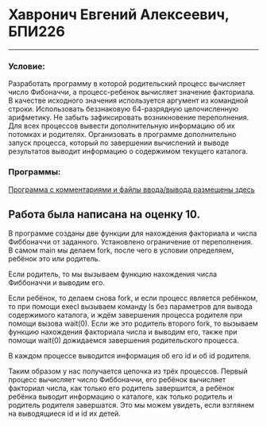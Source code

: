 # Хавронич Евгений Алексеевич, БПИ226
---
### Условие:
Разработать программу в которой родительский процесс вычисляет число Фибоначчи, а процесс-ребенок вычисляет значение факториала. В качестве исходного значения используется аргумент из командной строки. Использовать беззнаковую 64-разрядную целочисленную арифметику. Не забыть зафиксировать возникновение переполнения. 
Для всех процессов вывести дополнительную информацию об их потомках и родителях. Организовать в программе дополнительно запуск процесса, который по завершении вычислений и выводе результатов выводит информацию о содержимом текущего каталога.


### Программы:
[Программа с комментариями и файлы ввода/вывода размещены здесь](main.cpp)

## Работа была написана на оценку 10.

В программе созданы две функции для нахождения факториала и числа Фиббоначчи от заданного. Установлено ограничение от переполнения.
В самом main мы делаем fork, после чего в условии определяем, ребёнок это или родитель.

Если родитель, то мы вызываем функцию нахождения числа Фиббоначчи и выводим его. 

Если ребёнок, то делаем снова fork, и если процесс является ребёнком, то при помощи execl вызываем команду ls без параметров для вывода содержимого каталога, и ждём завершения процесса родителя при помощи вызова wait(0). Если же это родитель второго fork, то вызываем функцию нахождения факториала числа и выводим его, также при помощи wait(0) дожидаемся завершения родительского процесса.

В каждом процессе выводится информация об его id и об id родителя.

Таким образом у нас получается цепочка из трёх процессов. Первый процесс вычисляет число Фиббоначчи, его ребёнок вычисляет факториал числа, как только его родитель завершится, а ребёнок ребёнка выводит информацию о каталоге, как только родитель и родитель родителя завершатся. Это мы можем увидеть, если взглянем на выводящиеся id и id их детей.
